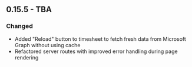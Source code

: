 ## 0.15.5 - TBA

### Changed

- Added "Reload" button to timesheet to fetch fresh data from Microsoft Graph without using cache
- Refactored server routes with improved error handling during page rendering
